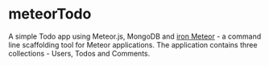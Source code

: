 # meteorTodo
A simple Todo app using Meteor.js, MongoDB and <a href="https://github.com/iron-meteor/iron-cli">iron Meteor</a> - a command line scaffolding tool for Meteor applications.
The application contains three collections - Users, Todos and Comments.
